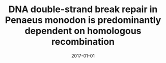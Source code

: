 ---
title: "DNA double-strand break repair in Penaeus monodon is predominantly dependent on homologous recombination"
collection: publications
category: journal
permalink: /publication/2017-01-01-dsb-penaeus
excerpt: 'This study demonstrates that homologous recombination is the predominant DSB repair pathway in Penaeus monodon.'
date: 2017-01-01
venue: 'DNA Research'
paperurl: 'https://academic.oup.com/dnaresearch/article/24/2/117/2961702'
citation: 'Srivastava, S., Dahal, S., Naidu, S.J., Anand, D., Gopalakrishnan, V., et al. (2017). &quot;DNA double-strand break repair in Penaeus monodon is predominantly dependent on homologous recombination.&quot; <i>DNA Research</i>. 24(2), 117-128.'
---